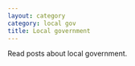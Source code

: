 ```yaml
---
layout: category
category: local gov
title: Local government
---
```

Read posts about local government.